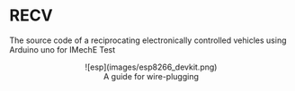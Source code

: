 # RECV
The source code of  a reciprocating electronically controlled vehicles using Arduino uno for IMechE Test

<center>
    ![esp](images/esp8266_devkit.png)  
    <br>
    A guide for wire-plugging
</center>